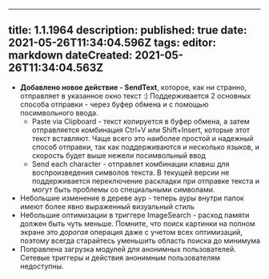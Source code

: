 
---
title: 1.1.1964
description: 
published: true
date: 2021-05-26T11:34:04.596Z
tags: 
editor: markdown
dateCreated: 2021-05-26T11:34:04.563Z
---		
		
- **Добавлено новое действие - SendText**, которое, как ни странно, отправляет в указанное окно текст :) Поддерживается 2 основных способа отправки - через буфер обмена и с помощью посимвольного ввода.
  - Paste via Clipboard - текст копируется в буфер обмена, а затем отправляется комбинация Ctrl+V или Shift+Insert, которые этот текст вставляют. Чаще всего это наиболее простой и надежный способ отправки, так как поддерживаются и несколько языков, и скорость будет выше нежели посимвольный ввод
  - Send each character - отправлет комбинации клавиш для воспроизведения символов текста. В текущей версии не поддерживается переключение раскладки при отправке текста и могут быть проблемы со специальными символами. 
- Небольшие изменение в дереве аур - теперь ауры внутри папок имеют более явно выраженный визуальный стиль
- Небольшие оптимизации в триггере ImageSearch - расход памяти должен быть чуть меньше. Помните, что поиск картинки на полном экране это *дорогая* операция даже с учетом всех оптимизаций, поэтому всегда старайтесь уменьшить область поиска до минимума
- Поправлена загрузка модулей для анонимных пользователей. Сетевые триггеры и действия анонимным пользователям недоступны.